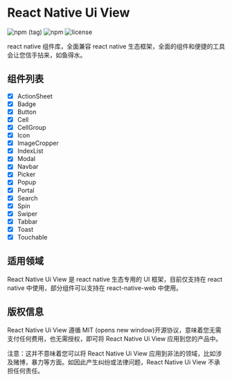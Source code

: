 # React Native Ui View

![npm (tag)](https://img.shields.io/npm/v/react-native-ui-view.svg)
![npm](https://img.shields.io/npm/dm/react-native-ui-view.svg)
![license](https://img.shields.io/github/license/YMFE/react-native-ui-view.svg)

react native 组件库，全面兼容 react native 生态框架，全面的组件和便捷的工具会让您信手拈来，如鱼得水。

## 组件列表

- [x] ActionSheet
- [x] Badge
- [x] Button
- [x] Cell
- [x] CellGroup
- [x] Icon
- [x] ImageCropper
- [x] IndexList
- [x] Modal
- [x] Navbar
- [x] Picker
- [x] Popup
- [x] Portal
- [x] Search
- [x] Spin
- [x] Swiper
- [x] Tabbar
- [x] Toast
- [x] Touchable

## 适用领域

React Native Ui View 是 react native 生态专用的 UI 框架，目前仅支持在 react native 中使用，部分组件可以支持在 react-native-web 中使用。

## 版权信息

React Native Ui View 遵循 MIT (opens new window)开源协议，意味着您无需支付任何费用，也无需授权，即可将 React Native Ui View 应用到您的产品中。

注意：这并不意味着您可以将 React Native Ui View 应用到非法的领域，比如涉及赌博，暴力等方面。如因此产生纠纷或法律问题，React Native Ui View 不承担任何责任。
